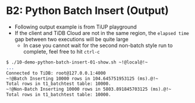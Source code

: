 # B2: Python Batch Insert (Output)
+ Following output example is from TiUP playground
+ If the client and TiDB Cloud are not in the same region, the `elapsed time` gap between two executions will be quite large  
  + In case you cannot wait for the second non-batch style run to complete, feel free to hit `ctrl-c`
```8
$ ./10-demo-python-batch-insert-01-show.sh ~!@local@!~
...
Connected to TiDB: root@127.0.0.1:4000
~!@Batch Inserting 10000 rows in 104.645751953125 (ms).@!~
Total rows in t1_batchtest table: 10000.
~!@Non-Batch Inserting 10000 rows in 5803.891845703125 (ms).@!~
Total rows in t1_batchtest table: 10000.
```